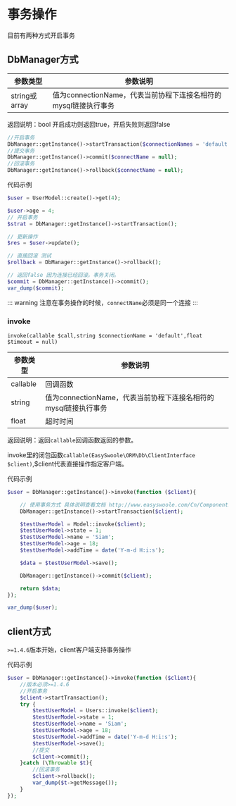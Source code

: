 # 事务操作
目前有两种方式开启事务
## DbManager方式

| 参数类型        |  参数说明                                                     |
| --------------- | ------------------------------------------------------------ |
| string或array | 值为connectionName，代表当前协程下连接名相符的mysql链接执行事务 |
返回说明：bool  开启成功则返回true，开启失败则返回false
```php
//开启事务
DbManager::getInstance()->startTransaction($connectionNames = 'default');
//提交事务
DbManager::getInstance()->commit($connectName = null);
//回滚事务
DbManager::getInstance()->rollback($connectName = null);
```
代码示例
```php 
$user = UserModel::create()->get(4);

$user->age = 4;
// 开启事务
$strat = DbManager::getInstance()->startTransaction();

// 更新操作
$res = $user->update();

// 直接回滚 测试
$rollback = DbManager::getInstance()->rollback();

// 返回false 因为连接已经回滚。事务关闭。
$commit = DbManager::getInstance()->commit();
var_dump($commit);
```
::: warning
注意在事务操作的时候，`connectName`必须是同一个连接
:::
### invoke
`invoke(callable $call,string $connectionName = 'default',float $timeout = null)`

| 参数类型        |  参数说明                                                     |
| --------------- | ------------------------------------------------------------ |
| callable | 回调函数 |
| string | 值为connectionName，代表当前协程下连接名相符的mysql链接执行事务|
| float | 超时时间
返回说明：返回`callable`回调函数返回的参数。

invoke里的闭包函数`callable(EasySwoole\ORM\Db\ClientInterface $client)`,$client代表直接操作指定客户端。

代码示例
``` php
$user = DbManager::getInstance()->invoke(function ($client){

    // 使用事务方式 具体说明查看文档 http://www.easyswoole.com/Cn/Components/Orm/transactionOperations.html
    DbManager::getInstance()->startTransaction($client);

    $testUserModel = Model::invoke($client);
    $testUserModel->state = 1;
    $testUserModel->name = 'Siam';
    $testUserModel->age = 18;
    $testUserModel->addTime = date('Y-m-d H:i:s');

    $data = $testUserModel->save();

    DbManager::getInstance()->commit($client);

    return $data;
});

var_dump($user);
```
## client方式
`>=1.4.6`版本开始，client客户端支持事务操作

代码示例
```php
$user = DbManager::getInstance()->invoke(function ($client){
    //版本必须>=1.4.6
    //开启事务 
    $client->startTransaction();
    try {
        $testUserModel = Users::invoke($client);
        $testUserModel->state = 1;
        $testUserModel->name = 'Siam';
        $testUserModel->age = 18;
        $testUserModel->addTime = date('Y-m-d H:i:s');
        $testUserModel->save();
        //提交
        $client->commit();
    }catch (\Throwable $t){
        //回滚事务
        $client->rollback();
        var_dump($t->getMessage());
    }
});
```